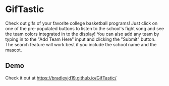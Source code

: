 # GifTastic

Check out gifs of your favorite college basketball programs! Just click on one of the pre-populated buttons to listen to the school's fight song and see the team colors integrated in to the display! You can also add any team by typing in to the "Add Team Here" input and clicking the "Submit" button. The search feature will work best if you include the school name and the mascot.

## Demo
Check it out at https://bradleyjd19.github.io/GifTastic/
